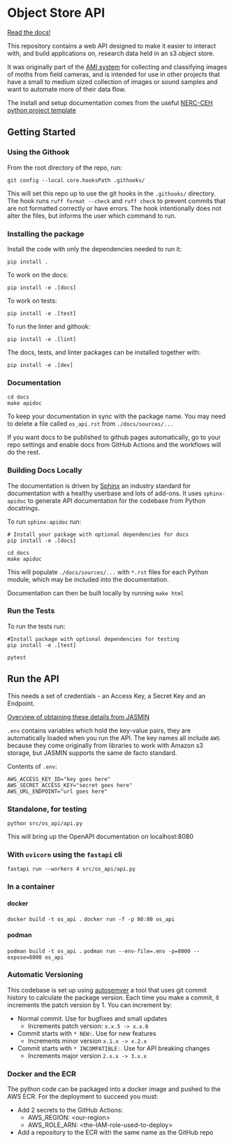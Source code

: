 # Object Store API 

[Read the docs!](https://nerc-ceh.github.io/object_store_api)

This repository contains a web API designed to make it easier to interact with, and build applications on, research data held in an s3 object store.

It was originally part of the [AMI system](https://github.com/AMI-system) for collecting and classifying images of moths from field cameras, and is intended for use in other projects that have a small to medium sized collection of images or sound samples and want to automate more of their data flow.

The install and setup documentation comes from the useful [NERC-CEH python project template](https://github.com/NERC-CEH/python-template)


## Getting Started

### Using the Githook

From the root directory of the repo, run:

```
git config --local core.hooksPath .githooks/
```

This will set this repo up to use the git hooks in the `.githooks/` directory. The hook runs `ruff format --check` and `ruff check` to prevent commits that are not formatted correctly or have errors. The hook intentionally does not alter the files, but informs the user which command to run.

### Installing the package

Install the code with only the dependencies needed to run it:

```
pip install .
```

To work on the docs:

```
pip install -e .[docs]
```

To work on tests:

```
pip install -e .[test]
```

To run the linter and githook:

```
pip install -e .[lint]
```

The docs, tests, and linter packages can be installed together with:

```
pip install -e .[dev]
```

### Documentation 

```
cd docs
make apidoc
```

To keep your documentation in sync with the package name. You may need to delete a file called `os_api.rst` from `./docs/sources/...`

If you want docs to be published to github pages automatically, go to your repo settings and enable docs from GitHub Actions and the workflows will do the rest.

### Building Docs Locally

The documentation is driven by [Sphinx](https://www.sphinx-doc.org/) an industry standard for documentation with a healthy userbase and lots of add-ons. It uses `sphinx-apidoc` to generate API documentation for the codebase from Python docstrings.

To run `sphinx-apidoc` run:

```
# Install your package with optional dependencies for docs
pip install -e .[docs]

cd docs
make apidoc
```

This will populate `./docs/sources/...` with `*.rst` files for each Python module, which may be included into the documentation.

Documentation can then be built locally by running `make html`

### Run the Tests

To run the tests run:

```
#Install package with optional dependencies for testing
pip install -e .[test]

pytest
```

## Run the API 

This needs a set of credentials - an Access Key, a Secret Key and an Endpoint.

[Overview of obtaining these details from JASMIN](https://github.com/NERC-CEH/object_store_tutorial/?tab=readme-ov-file#an-introduction-to-object-storage)

`.env` contains variables which hold the key-value pairs, they are automatically loaded when you run the API. The key names all include `AWS` because they come originally from libraries to work with Amazon s3 storage, but JASMIN supports the same de facto standard.

Contents of `.env`:

```
AWS_ACCESS_KEY_ID="key goes here"
AWS_SECRET_ACCESS_KEY="secret goes here"
AWS_URL_ENDPOINT="url goes here"
```

### Standalone, for testing

`python src/os_api/api.py`

This will bring up the OpenAPI documentation on localhost:8080

### With `uvicorn` using the `fastapi` cli 

`fastapi run --workers 4 src/os_api/api.py`

### In a container

#### docker

`docker build -t os_api .`
`docker run -f -p 80:80 os_api`

#### podman

`podman build -t os_api .`
`podman run --env-file=.env -p=8000 --expose=8000 os_api`

### Automatic Versioning

This codebase is set up using [autosemver](https://autosemver.readthedocs.io/en/latest/usage.html#) a tool that uses git commit history to calculate the package version. Each time you make a commit, it increments the patch version by 1. You can increment by:

* Normal commit. Use for bugfixes and small updates
    * Increments patch version: `x.x.5 -> x.x.6`
* Commit starts with `* NEW:`. Use for new features
    * Increments minor version `x.1.x -> x.2.x`
* Commit starts with `* INCOMPATIBLE:`. Use for API breaking changes
    * Increments major version `2.x.x -> 3.x.x`

### Docker and the ECR

The python code can be packaged into a docker image and pushed to the AWS ECR. For the deployment to succeed you must:

* Add 2 secrets to the GitHub Actions:
    * AWS_REGION: \<our-region\>
    * AWS_ROLE_ARN: \<the-IAM-role-used-to-deploy\>
* Add a repository to the ECR with the same name as the GitHub repo
 
